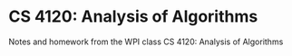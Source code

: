 # CS 4120: Analysis of Algorithms

Notes and homework from the WPI class CS 4120: Analysis of Algorithms
